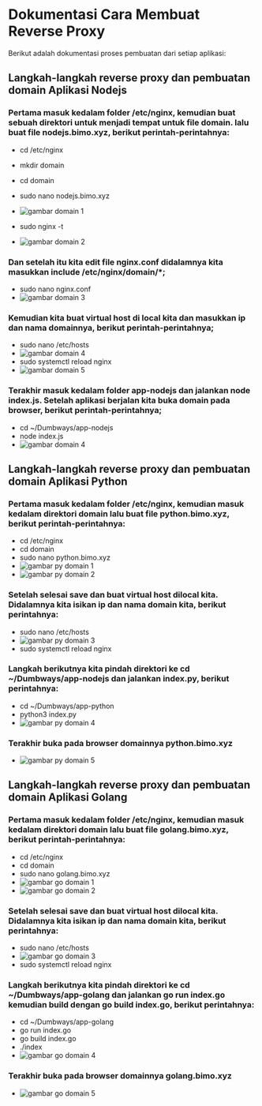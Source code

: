 # Dokumentasi Cara Membuat Reverse Proxy
Berikut adalah dokumentasi proses pembuatan dari setiap aplikasi:

## Langkah-langkah reverse proxy dan pembuatan domain Aplikasi Nodejs
### Pertama masuk kedalam folder /etc/nginx, kemudian buat sebuah direktori untuk menjadi tempat untuk file domain. lalu buat file nodejs.bimo.xyz, berikut perintah-perintahnya:
- cd /etc/nginx
- mkdir domain
- cd domain
- sudo nano nodejs.bimo.xyz
- ![gambar domain 1](assets/nodejsdomain-1.png)

- sudo nginx -t
- ![gambar domain 2](assets/nodejsdomain-2.png)

### Dan setelah itu kita edit file nginx.conf didalamnya kita masukkan include /etc/nginx/domain/*;
- sudo nano nginx.conf
- ![gambar domain 3](assets/nodejsdomain-6.png)

### Kemudian kita buat virtual host di local kita dan masukkan ip dan nama domainnya, berikut perintah-perintahnya;
- sudo nano /etc/hosts
- ![gambar domain 4](assets/nodejsdomain-3.png)
- sudo systemctl reload nginx
- ![gambar domain 5](assets/nodejsdomain-5.png)

### Terakhir masuk kedalam folder app-nodejs dan jalankan node index.js. Setelah aplikasi berjalan kita buka domain pada browser, berikut perintah-perintahnya;
- cd ~/Dumbways/app-nodejs
- node index.js
- ![gambar domain 4](assets/nodejsdomain-4.png)



## Langkah-langkah reverse proxy dan pembuatan domain Aplikasi Python
### Pertama masuk kedalam folder /etc/nginx, kemudian masuk kedalam direktori domain lalu buat file python.bimo.xyz, berikut perintah-perintahnya:
- cd /etc/nginx
- cd domain
- sudo nano python.bimo.xyz
- ![gambar py domain 1](assets/pythondomain-1.png)
- ![gambar py domain 2](assets/pythondomain-2.png)

### Setelah selesai save dan buat virtual host dilocal kita. Didalamnya kita isikan ip dan nama domain kita, berikut perintahnya:
- sudo nano /etc/hosts
- ![gambar py domain 3](assets/pythondomain-4.png)
- sudo systemctl reload nginx

### Langkah berikutnya kita pindah direktori ke cd ~/Dumbways/app-nodejs dan jalankan index.py, berikut perintahnya:
- cd ~/Dumbways/app-python
- python3 index.py
- ![gambar py domain 4](assets/pythondomain-5.png)

### Terakhir buka pada browser domainnya python.bimo.xyz
- ![gambar py domain 5](assets/pythondomain-6.png)


## Langkah-langkah reverse proxy dan pembuatan domain Aplikasi Golang
### Pertama masuk kedalam folder /etc/nginx, kemudian masuk kedalam direktori domain lalu buat file golang.bimo.xyz, berikut perintah-perintahnya:
- cd /etc/nginx
- cd domain
- sudo nano golang.bimo.xyz
- ![gambar go domain 1](assets/golangdomain-1.png)
- ![gambar go domain 2](assets/golangdomain-2.png)

### Setelah selesai save dan buat virtual host dilocal kita. Didalamnya kita isikan ip dan nama domain kita, berikut perintahnya:
- sudo nano /etc/hosts
- ![gambar go domain 3](assets/golangdomain-4.png)
- sudo systemctl reload nginx

### Langkah berikutnya kita pindah direktori ke cd ~/Dumbways/app-golang dan jalankan go run index.go kemudian build dengan go build index.go, berikut perintahnya:
- cd ~/Dumbways/app-golang
- go run index.go
- go build index.go
- ./index
- ![gambar go domain 4](assets/golangdomain-5.png)

### Terakhir buka pada browser domainnya golang.bimo.xyz
- ![gambar go domain 5](assets/golangdomain-6.png)
